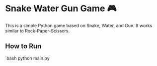 # Snake Water Gun Game 🎮

This is a simple Python game based on Snake, Water, and Gun.
It works similar to Rock-Paper-Scissors.

## How to Run
`bash
python main.py
